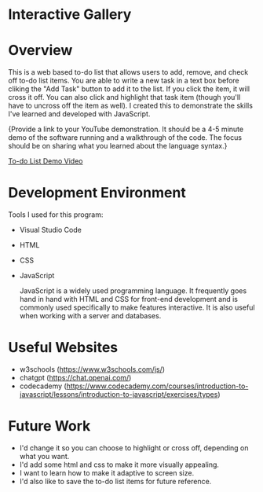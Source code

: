 # Interactive Gallery

# Overview

This is a web based to-do list that allows users to add, remove, and check off to-do list items. You are able to write a new task in a text box before cliking the "Add Task" button to add it to the list. If you click the item, it will cross it off. You can also click and highlight that task item (though you'll have to uncross off the item as well). I created this to demonstrate the skills I've learned and developed with JavaScript.

{Provide a link to your YouTube demonstration. It should be a 4-5 minute demo of the software running and a walkthrough of the code. The focus should be on sharing what you learned about the language syntax.}

[To-do List Demo Video](http://youtube.link.goes.here)

# Development Environment

Tools I used for this program:

- Visual Studio Code
- HTML
- CSS
- JavaScript

  JavaScript is a widely used programming language. It frequently goes hand in hand with HTML and CSS for front-end development and is commonly used specifically to make features interactive. It is also useful when working with a server and databases.

# Useful Websites

- w3schools (https://www.w3schools.com/js/)
- chatgpt (https://chat.openai.com/)
- codecademy (https://www.codecademy.com/courses/introduction-to-javascript/lessons/introduction-to-javascript/exercises/types)

# Future Work

- I'd change it so you can choose to highlight or cross off, depending on what you want.
- I'd add some html and css to make it more visually appealing.
- I want to learn how to make it adaptive to screen size.
- I'd also like to save the to-do list items for future reference.
